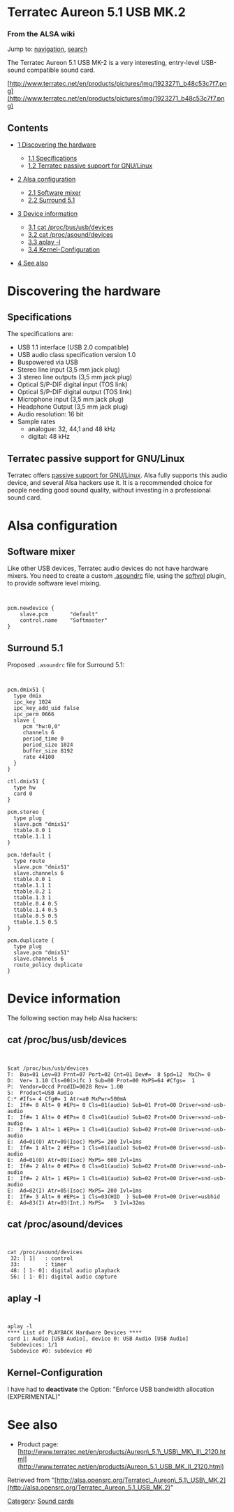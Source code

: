 Terratec Aureon 5.1 USB MK.2
============================

### From the ALSA wiki

Jump to: [navigation](#mw-head), [search](#p-search)

The Terratec Aureon 5.1 USB MK-2 is a very interesting, entry-level
USB-sound compatible sound card.

[http://www.terratec.net/en/products/pictures/img/1923271\_b48c53c7f7.png](http://www.terratec.net/en/products/pictures/img/1923271_b48c53c7f7.png)

Contents
--------

-   [1 Discovering the hardware](#Discovering_the_hardware)
    -   [1.1 Specifications](#Specifications)
    -   [1.2 Terratec passive support for
        GNU/Linux](#Terratec_passive_support_for_GNU.2FLinux)

-   [2 Alsa configuration](#Alsa_configuration)
    -   [2.1 Software mixer](#Software_mixer)
    -   [2.2 Surround 5.1](#Surround_5.1)

-   [3 Device information](#Device_information)
    -   [3.1 cat
        /proc/bus/usb/devices](#cat_.2Fproc.2Fbus.2Fusb.2Fdevices)
    -   [3.2 cat /proc/asound/devices](#cat_.2Fproc.2Fasound.2Fdevices)
    -   [3.3 aplay -l](#aplay_-l)
    -   [3.4 Kernel-Configuration](#Kernel-Configuration)

-   [4 See also](#See_also)

Discovering the hardware
========================

Specifications
--------------

The specifications are:

-   USB 1.1 interface (USB 2.0 compatible)
-   USB audio class specification version 1.0
-   Buspowered via USB
-   Stereo line input (3,5 mm jack plug)
-   3 stereo line outputs (3,5 mm jack plug)
-   Optical S/P-DIF digital input (TOS link)
-   Optical S/P-DIF digital output (TOS link)
-   Microphone input (3,5 mm jack plug)
-   Headphone Output (3,5 mm jack plug)
-   Audio resolution: 16 bit
-   Sample rates
    -   analogue: 32, 44,1 and 48 kHz
    -   digital: 48 kHz

Terratec passive support for GNU/Linux
--------------------------------------

Terratec offers [passive support for
GNU/Linux](ftp://ftp.terratec.de/Documentation/Linux_and_Mac_OSX_Compatiblity.pdf).
Alsa fully supports this audio device, and several Alsa hackers use it.
It is a recommended choice for people needing good sound quality,
without investing in a professional sound card.

Alsa configuration
==================

Software mixer
--------------

Like other USB devices, Terratec audio devices do not have hardware
mixers. You need to create a custom [.asoundrc](/.asoundrc ".asoundrc")
file, using the [softvol](/Softvol "Softvol") plugin, to provide
software level mixing.

` `

    pcm.newdevice {
        slave.pcm       "default"
        control.name    "Softmaster"
    }

Surround 5.1
------------

Proposed `.asoundrc` file for Surround 5.1:

` `

    pcm.dmix51 {
      type dmix
      ipc_key 1024
      ipc_key_add_uid false
      ipc_perm 0666
      slave {
         pcm "hw:0,0"
         channels 6
         period_time 0
         period_size 1024
         buffer_size 8192
         rate 44100
      }
    }

    ctl.dmix51 {
      type hw
      card 0
    }

    pcm.stereo {
      type plug
      slave.pcm "dmix51"
      ttable.0.0 1
      ttable.1.1 1
    }

    pcm.!default {
      type route
      slave.pcm "dmix51"
      slave.channels 6
      ttable.0.0 1
      ttable.1.1 1
      ttable.0.2 1
      ttable.1.3 1
      ttable.0.4 0.5 
      ttable.1.4 0.5 
      ttable.0.5 0.5 
      ttable.1.5 0.5 
    }

    pcm.duplicate {
      type plug
      slave.pcm "dmix51"
      slave.channels 6
      route_policy duplicate
    }

Device information
==================

The following section may help Alsa hackers:

cat /proc/bus/usb/devices
-------------------------

` `

    $cat /proc/bus/usb/devices
    T:  Bus=01 Lev=03 Prnt=07 Port=02 Cnt=01 Dev#=  8 Spd=12  MxCh= 0
    D:  Ver= 1.10 Cls=00(>ifc ) Sub=00 Prot=00 MxPS=64 #Cfgs=  1
    P:  Vendor=0ccd ProdID=0028 Rev= 1.00
    S:  Product=USB Audio
    C:* #Ifs= 4 Cfg#= 1 Atr=a0 MxPwr=500mA
    I:  If#= 0 Alt= 0 #EPs= 0 Cls=01(audio) Sub=01 Prot=00 Driver=snd-usb-audio
    I:  If#= 1 Alt= 0 #EPs= 0 Cls=01(audio) Sub=02 Prot=00 Driver=snd-usb-audio
    I:  If#= 1 Alt= 1 #EPs= 1 Cls=01(audio) Sub=02 Prot=00 Driver=snd-usb-audio
    E:  Ad=01(O) Atr=09(Isoc) MxPS= 200 Ivl=1ms
    I:  If#= 1 Alt= 2 #EPs= 1 Cls=01(audio) Sub=02 Prot=00 Driver=snd-usb-audio
    E:  Ad=01(O) Atr=09(Isoc) MxPS= 600 Ivl=1ms
    I:  If#= 2 Alt= 0 #EPs= 0 Cls=01(audio) Sub=02 Prot=00 Driver=snd-usb-audio
    I:  If#= 2 Alt= 1 #EPs= 1 Cls=01(audio) Sub=02 Prot=00 Driver=snd-usb-audio
    E:  Ad=82(I) Atr=05(Isoc) MxPS= 200 Ivl=1ms
    I:  If#= 3 Alt= 0 #EPs= 1 Cls=03(HID  ) Sub=00 Prot=00 Driver=usbhid
    E:  Ad=83(I) Atr=03(Int.) MxPS=   3 Ivl=32ms

cat /proc/asound/devices
------------------------

` `

    cat /proc/asound/devices
     32: [ 1]   : control
     33:        : timer
     48: [ 1- 0]: digital audio playback
     56: [ 1- 0]: digital audio capture

aplay -l
--------

` `

    aplay -l
    **** List of PLAYBACK Hardware Devices ****
    card 1: Audio [USB Audio], device 0: USB Audio [USB Audio]
     Subdevices: 1/1
     Subdevice #0: subdevice #0

Kernel-Configuration
--------------------

I have had to **deactivate** the Option: "Enforce USB bandwidth
allocation (EXPERIMENTAL)"

See also
========

-   Product page:
    [http://www.terratec.net/en/products/Aureon\_5.1\_USB\_MK\_II\_2120.html](http://www.terratec.net/en/products/Aureon_5.1_USB_MK_II_2120.html)

Retrieved from
"[http://alsa.opensrc.org/Terratec\_Aureon\_5.1\_USB\_MK.2](http://alsa.opensrc.org/Terratec_Aureon_5.1_USB_MK.2)"

[Category](/Special:Categories "Special:Categories"): [Sound
cards](/Category:Sound_cards "Category:Sound cards")


